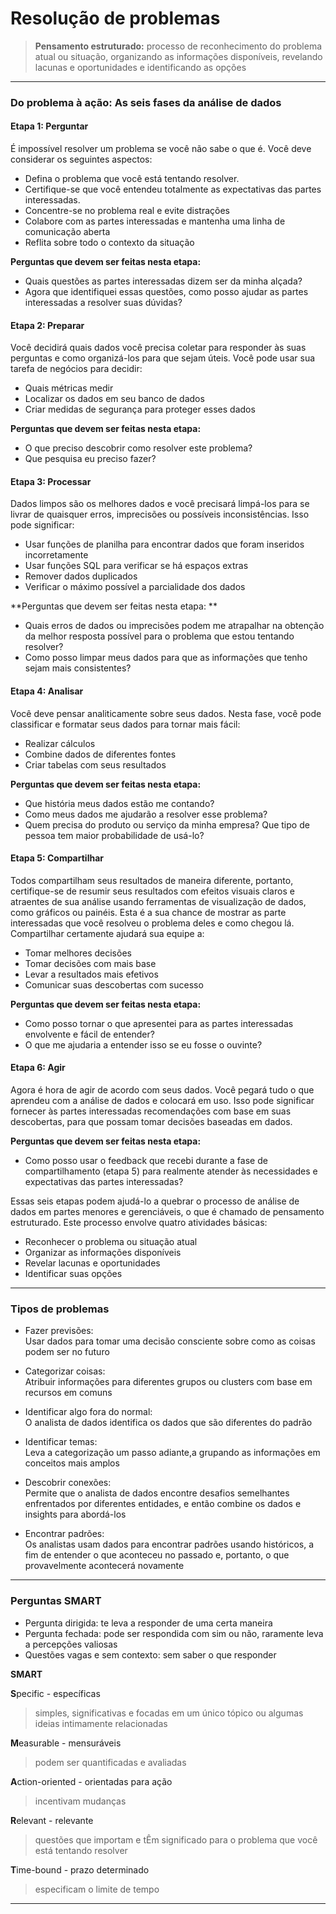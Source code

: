 # Resolução de problemas

> **Pensamento estruturado:** processo de reconhecimento do problema atual ou situação, organizando as informações disponíveis, revelando lacunas e oportunidades e identificando as opções

--------------------------------------------------------------

### Do problema à ação: As seis fases da análise de dados
 
#### Etapa 1: Perguntar  
É impossível resolver um problema se você não sabe o que é. Você deve considerar os seguintes aspectos:  

- Defina o problema que você está tentando resolver.
- Certifique-se que você entendeu totalmente as expectativas das partes interessadas.
- Concentre-se no problema real e evite distrações
- Colabore com as partes interessadas e mantenha uma linha de comunicação aberta
- Reflita sobre todo o contexto da situação  

**Perguntas que devem ser feitas nesta etapa:**
- Quais questões as partes interessadas dizem ser da minha alçada?
- Agora que identifiquei essas questões, como posso ajudar as partes interessadas a resolver suas dúvidas?  


#### Etapa 2: Preparar  
Você decidirá quais dados você precisa coletar para responder às suas perguntas e como organizá-los para que sejam úteis. Você pode usar sua tarefa de negócios para decidir: 

- Quais métricas medir
- Localizar os dados em seu banco de dados
- Criar medidas de segurança para proteger esses dados  

**Perguntas que devem ser feitas nesta etapa:**
- O que preciso descobrir como resolver este problema?
- Que pesquisa eu preciso fazer?  


#### Etapa 3: Processar  
Dados limpos são os melhores dados e você precisará limpá-los para se livrar de quaisquer erros, imprecisões ou possíveis inconsistências. Isso pode significar:

- Usar funções de planilha para encontrar dados que foram inseridos incorretamente
- Usar funções SQL para verificar se há espaços extras
- Remover dados duplicados
- Verificar o máximo possível a parcialidade dos dados  

**Perguntas que devem ser feitas nesta etapa: **
- Quais erros de dados ou imprecisões podem me atrapalhar na obtenção da melhor resposta possível para o problema que estou tentando resolver?
- Como posso limpar meus dados para que as informações que tenho sejam mais consistentes?


#### Etapa 4: Analisar 
Você deve pensar analiticamente sobre seus dados. Nesta fase, você pode classificar e formatar seus dados para tornar mais fácil: 

- Realizar cálculos
- Combine dados de diferentes fontes
- Criar tabelas com seus resultados
  
**Perguntas que devem ser feitas nesta etapa:**
- Que história meus dados estão me contando?
- Como meus dados me ajudarão a resolver esse problema?
- Quem precisa do produto ou serviço da minha empresa? Que tipo de pessoa tem maior probabilidade de usá-lo?


#### Etapa 5: Compartilhar  
Todos compartilham seus resultados de maneira diferente, portanto, certifique-se de resumir seus resultados com efeitos visuais claros e atraentes de sua análise usando ferramentas de visualização de dados, como gráficos ou painéis. Esta é a sua chance de mostrar as parte interessadas que você resolveu o problema deles e como chegou lá. Compartilhar certamente ajudará sua equipe a: 

- Tomar melhores decisões
- Tomar decisões com mais base
- Levar a resultados mais efetivos
- Comunicar suas descobertas com sucesso
  
**Perguntas que devem ser feitas nesta etapa:**
- Como posso tornar o que apresentei para as partes interessadas envolvente e fácil de entender?
- O que me ajudaria a entender isso se eu fosse o ouvinte?


#### Etapa 6: Agir
Agora é hora de agir de acordo com seus dados. Você pegará tudo o que aprendeu com a análise de dados e colocará em uso. Isso pode significar fornecer às partes interessadas recomendações com base em suas descobertas, para que possam tomar decisões baseadas em dados.
  
**Perguntas que devem ser feitas nesta etapa:**
- Como posso usar o feedback que recebi durante a fase de compartilhamento (etapa 5) para realmente atender às necessidades e expectativas das partes interessadas?
  
Essas seis etapas podem ajudá-lo a quebrar o processo de análise de dados em partes menores e gerenciáveis, o que é chamado de pensamento estruturado. Este processo envolve quatro atividades básicas:

- Reconhecer o problema ou situação atual
- Organizar as informações disponíveis 
- Revelar lacunas e oportunidades
- Identificar suas opções

------------------------------------------------------------------------------

### Tipos de problemas 

- Fazer previsões:  
Usar dados para tomar uma decisão consciente sobre como as coisas podem ser no futuro  
  
- Categorizar coisas:  
Atribuir informações para diferentes grupos ou clusters com base em recursos em comuns  

- Identificar algo fora do normal:  
O analista de dados identifica os dados que são diferentes do padrão  

- Identificar temas:  
Leva a categorização um passo adiante,a grupando as informações em conceitos mais amplos  

- Descobrir conexões:  
Permite que o analista de dados encontre desafios semelhantes enfrentados por diferentes entidades, e então combine os dados e insights para abordá-los  

- Encontrar padrões:  
Os analistas usam dados para encontrar padrões usando históricos, a fim de entender o que aconteceu no passado e, portanto, o que provavelmente acontecerá novamente

------------------------------------------------------------------------------

### Perguntas SMART

- Pergunta dirigida: te leva a responder de uma certa maneira
- Pergunta fechada: pode ser respondida com sim ou não, raramente leva a percepções valiosas
- Questões vagas e sem contexto: sem saber o que responder  

**SMART**

**S**pecific - específicas     
> simples, significativas e focadas em um único tópico ou algumas ideias intimamente relacionadas  

**M**easurable - mensuráveis 
> podem ser quantificadas e avaliadas

**A**ction-oriented - orientadas para ação  
> incentivam mudanças  

**R**elevant - relevante  
> questões que importam e tÊm significado para o problema que você está tentando resolver  

**T**ime-bound - prazo determinado  
> especificam o limite de tempo

------------------------------------------------------------------------------------------
